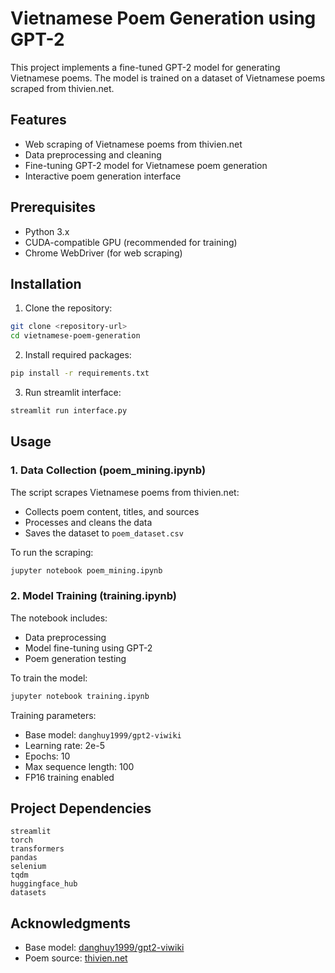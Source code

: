 # Vietnamese Poem Generation using GPT-2

This project implements a fine-tuned GPT-2 model for generating Vietnamese poems. The model is trained on a dataset of Vietnamese poems scraped from thivien.net.

## Features

- Web scraping of Vietnamese poems from thivien.net
- Data preprocessing and cleaning
- Fine-tuning GPT-2 model for Vietnamese poem generation
- Interactive poem generation interface

## Prerequisites

- Python 3.x
- CUDA-compatible GPU (recommended for training)
- Chrome WebDriver (for web scraping)

## Installation

1. Clone the repository:

```bash
git clone <repository-url>
cd vietnamese-poem-generation
```

2. Install required packages:

```bash
pip install -r requirements.txt
```

3. Run streamlit interface:

```bash
streamlit run interface.py
```

## Usage

### 1. Data Collection (poem_mining.ipynb)

The script scrapes Vietnamese poems from thivien.net:

- Collects poem content, titles, and sources
- Processes and cleans the data
- Saves the dataset to `poem_dataset.csv`

To run the scraping:

```bash
jupyter notebook poem_mining.ipynb
```

### 2. Model Training (training.ipynb)

The notebook includes:

- Data preprocessing
- Model fine-tuning using GPT-2
- Poem generation testing

To train the model:

```bash
jupyter notebook training.ipynb
```

Training parameters:

- Base model: `danghuy1999/gpt2-viwiki`
- Learning rate: 2e-5
- Epochs: 10
- Max sequence length: 100
- FP16 training enabled

## Project Dependencies

```
streamlit
torch
transformers
pandas
selenium
tqdm
huggingface_hub
datasets
```

## Acknowledgments

- Base model: [danghuy1999/gpt2-viwiki](https://huggingface.co/danghuy1999/gpt2-viwiki)
- Poem source: [thivien.net](https://www.thivien.net/)
